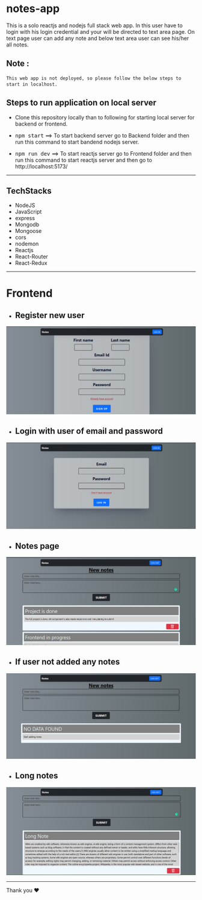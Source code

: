 # notes-app
This is a solo reactjs and nodejs full stack web app. In this user have to login with his login credential and your will be directed to text area page. On text page user can add any note and below text area user can see his/her all notes.

## Note :
```
This web app is not deployed, so please follow the below steps to start in localhost.
```

## Steps to run application on local server

* Clone this repository locally than to following for starting local server for backend or frontend.
  
* <kbd>npm start</kbd> ==> To start backend server go to Backend folder and then run this command to start bandend nodejs server.
 
* <kbd>npm run dev</kbd> ==> To start reactjs server go to Frontend folder and then run this command to start reactjs server and then go to http://localhost:5173/
<hr/>

## TechStacks
* NodeJS
* JavaScript
* express
* Mongodb
* Mongoose
* cors
* nodemon
* Reactjs
* React-Router
* React-Redux
<hr/>

# Frontend

* ##  Register new user 
<img src="./image/signup.png"/>

* ## Login with user of email and password
<img src="./image/login.png"/>

* ##  Notes page
<img src="./image/notes.png"/>

* ##  If user not added any notes
<img src="./image/none.png"/>

* ##  Long notes
<img src="./image/long.png"/>

<hr />
Thank you ❤️

